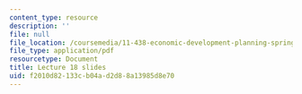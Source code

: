 ```yaml
---
content_type: resource
description: ''
file: null
file_location: /coursemedia/11-438-economic-development-planning-spring-2020/f2010d82133cb04ad2d88a13985d8e70_MIT11_438s20_lec18.pdf
file_type: application/pdf
resourcetype: Document
title: Lecture 18 slides
uid: f2010d82-133c-b04a-d2d8-8a13985d8e70
---
```

